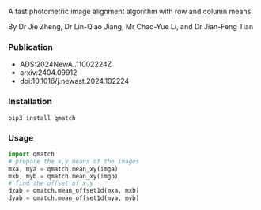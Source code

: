 A fast photometric image alignment algorithm with row and column means 

By Dr Jie Zheng, Dr Lin-Qiao Jiang, Mr Chao-Yue Li, and Dr Jian-Feng Tian

### Publication

+ ADS:2024NewA..11002224Z
+ arxiv:2404.09912
+ doi:10.1016/j.newast.2024.102224

### Installation

`pip3 install qmatch`

### Usage

```py
import qmatch
# prepare the x,y means of the images
mxa, mya = qmatch.mean_xy(imga)
mxb, myb = qmatch.mean_xy(imgb)
# find the offset of x,y
dxab = qmatch.mean_offset1d(mxa, mxb)
dyab = qmatch.mean_offset1d(mya, myb)
```
